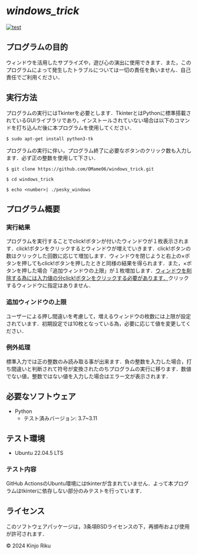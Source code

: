 # _windows_trick_
[![test](https://github.com/OMame06/windows_trick/actions/workflows/test.yml/badge.svg)](https://github.com/OMame06/windows_trick/actions/workflows/test.yml)

## プログラムの目的
ウィンドウを活用したサプライズや，遊び心の演出に使用できます．また，このプログラムによって発生したトラブルについては一切の責任を負いません．自己責任でご利用ください．

## 実行方法
プログラムの実行にはTkinterを必要とします．TkinterとはPythonに標準搭載されているGUIライブラリであり，インストールされていない場合は以下のコマンドを打ち込んだ後に本プログラムを使用してください．
```
$ sudo apt-get install python3-tk
```
プログラムの実行に伴い，プログラム終了に必要なボタンのクリック数も入力します．必ず正の整数を使用して下さい．
```
$ git clone https://github.com/OMame06/windows_trick.git
```
```
$ cd windows_trick
```
```
$ echo <number>| ./pesky_windows
```

## プログラム概要
### 実行結果
プログラムを実行することでclick!ボタンが付いたウィンドウが１枚表示されます．click!ボタンをクリックするとウィンドウが増えていきます．click!ボタンの数はクリックした回数に応じて増加します．ウィンドウを閉じようと右上の×ボタンを押してもclick!ボタンを押したときと同様の結果を得られます．また，×ボタンを押した場合「追加ウィンドウの上限」が１枚増加します．<ins>ウィンドウを削除する為には入力値の分click!ボタンをクリックする必要があります．</ins>クリックするウィンドウに指定はありません．
### 追加ウィンドウの上限
ユーザーによる押し間違いを考慮して，増えるウィンドウの枚数には上限が設定されています．初期設定では10枚となっている為，必要に応じて値を変更してください．
### 例外処理
標準入力では正の整数のみ読み取る事が出来ます．負の整数を入力した場合，打ち間違いと判断されて符号が変換されたのちプログラムの実行に移ります．数値でない値，整数ではない値を入力した場合はエラー文が表示されます．

## 必要なソフトウェア
- Python
  - テスト済みバージョン: 3.7~3.11

## テスト環境
- Ubuntu 22.04.5 LTS
### テスト内容
GitHub ActionsのUbuntu環境にはtkinterが含まれていません．よって本プログラムはtkinterに依存しない部分のみテストを行っています．
  
## ライセンス
このソフトウェアパッケージは，3条項BSDライセンスの下，再頒布および使用が許可されます．

© 2024 Kinjo Riku
